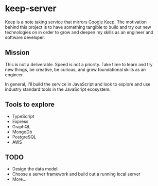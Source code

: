 # keep-server

Keep is a note taking service that mirrors [Google Keep](https://keep.google.com/). The motivation behind this project is to have something tangible to build and try out new technologies on in order to grow and deepen my skills as an engineer and software developer.

## Mission

This is not a deliverable. Speed is not a priority. Take time to learn and try new things, be creative, be curious, and grow foundational skills as an engineer.

In general, I'll build the service in JavaScript and look to explore and use industry standard tools in the JavaScript ecosystem.

## Tools to explore

- TypeScript
- Express
- GraphQL
- MongoDb
- PostgreSQL
- AWS

## TODO

- Design the data model
- Choose a server framework and build out a running local server
- More...
